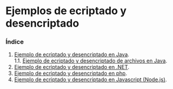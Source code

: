 # Ejemplos de ecriptado y desencriptado 

### Índice

1. [Ejemplo de ecriptado y desencriptado en Java](./Java/).<br>
1.1. [Ejemplo de ecriptado y desencriptado de archivos en Java](./Java/encrypt-files/src/com/bancomercantil/crypto/Crypto.java).
2. [Ejemplo de ecriptado y desencriptado en .NET](./.Net/).
3. [Ejemplo de ecriptado y desencriptado en php](./PHP/).
4. [Ejemplo de ecriptado y desencriptado en Javascript (Node.js)](./Javascript(Node.js)/).